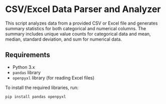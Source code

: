 # CSV/Excel Data Parser and Analyzer

This script analyzes data from a provided CSV or Excel file and generates summary statistics for both categorical and numerical columns. The summary includes unique value counts for categorical data and mean, median, standard deviation, and sum for numerical data.

## Requirements

- Python 3.x
- `pandas` library
- `openpyxl` library (for reading Excel files)

To install the required libraries, run:
```bash
pip install pandas openpyxl
```
